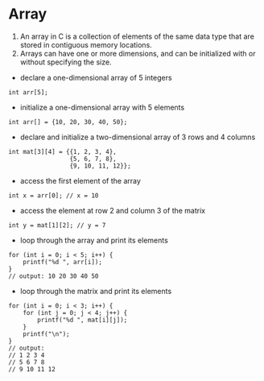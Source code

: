 # Array

1. An array in C is a collection of elements of the same data type that are stored in contiguous memory locations. 
2. Arrays can have one or more dimensions, and can be initialized with or without specifying the size.

* declare a one-dimensional array of 5 integers
```
int arr[5];
```
* initialize a one-dimensional array with 5 elements
```
int arr[] = {10, 20, 30, 40, 50};
```
* declare and initialize a two-dimensional array of 3 rows and 4 columns
```
int mat[3][4] = {{1, 2, 3, 4},
                 {5, 6, 7, 8},
                 {9, 10, 11, 12}};
```
* access the first element of the array
```
int x = arr[0]; // x = 10
```
* access the element at row 2 and column 3 of the matrix
```
int y = mat[1][2]; // y = 7
```
* loop through the array and print its elements
```
for (int i = 0; i < 5; i++) {
    printf("%d ", arr[i]);
}
// output: 10 20 30 40 50
```
* loop through the matrix and print its elements
```
for (int i = 0; i < 3; i++) {
    for (int j = 0; j < 4; j++) {
        printf("%d ", mat[i][j]);
    }
    printf("\n");
}
// output:
// 1 2 3 4
// 5 6 7 8
// 9 10 11 12
```   

